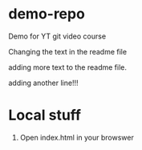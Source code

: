 # demo-repo
Demo for YT git video course

Changing the text in the readme file

adding more text to the readme file.

adding another line!!!

# Local stuff

1. Open index.html in your browswer


